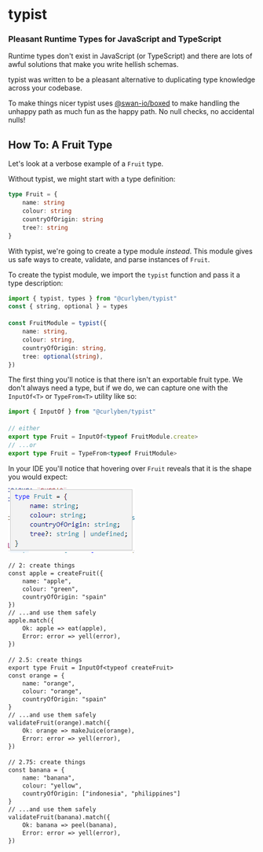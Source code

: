 # typist

### Pleasant Runtime Types for JavaScript and TypeScript

Runtime types don't exist in JavaScript (or TypeScript) and there are lots of awful solutions that make you write hellish schemas.

typist was written to be a pleasant alternative to duplicating type knowledge across your codebase.

To make things nicer typist uses [@swan-io/boxed](https://swan-io.github.io/boxed/) to make handling the unhappy path as much fun as the happy path. No null checks, no accidental nulls!


## How To: A Fruit Type

Let's look at a verbose example of a `Fruit` type.

Without typist, we might start with a type definition:

```TypeScript
type Fruit = {
    name: string
    colour: string
    countryOfOrigin: string
    tree?: string
}
```

With typist, we're going to create a type module _instead_. This module gives us safe ways to create, validate, and parse instances of `Fruit`.

To create the typist module, we import the `typist` function and pass it a type description:

```TypeScript
import { typist, types } from "@curlyben/typist"
const { string, optional } = types

const FruitModule = typist({
    name: string,
    colour: string,
    countryOfOrigin: string,
    tree: optional(string),
})
```

The first thing you'll notice is that there isn't an exportable fruit type. We don't always need a type, but if we do, we can capture one with the `InputOf<T>` or `TypeFrom<T>` utility like so:

```TypeScript
import { InputOf } from "@curlyben/typist"

// either
export type Fruit = InputOf<typeof FruitModule.create>
// ...or
export type Fruit = TypeFrom<typeof FruitModule>
```

In your IDE you'll notice that hovering over `Fruit` reveals that it is the shape you would expect:

![](hover-fruit-vscode.png)


```
// 2: create things
const apple = createFruit({
    name: "apple",
    colour: "green",
    countryOfOrigin: "spain"
})
// ...and use them safely
apple.match({
    Ok: apple => eat(apple),
    Error: error => yell(error),
})

// 2.5: create things
export type Fruit = InputOf<typeof createFruit>
const orange = {
    name: "orange",
    colour: "orange",
    countryOfOrigin: "spain"
}
// ...and use them safely
validateFruit(orange).match({
    Ok: orange => makeJuice(orange),
    Error: error => yell(error),
})

// 2.75: create things
const banana = {
    name: "banana",
    colour: "yellow",
    countryOfOrigin: ["indonesia", "philippines"]
}
// ...and use them safely
validateFruit(banana).match({
    Ok: banana => peel(banana),
    Error: error => yell(error),
})
```